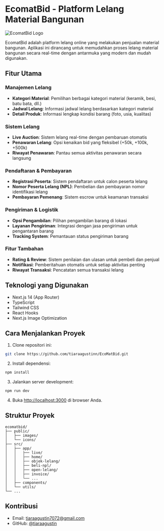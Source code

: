 # EcomatBid - Platform Lelang Material Bangunan

![EcomatBid Logo](public/logo.png)

EcomatBid adalah platform lelang online yang melakukan penjualan material bangunan. Aplikasi ini dirancang untuk memudahkan proses lelang material bangunan secara real-time dengan antarmuka yang modern dan mudah digunakan.

## Fitur Utama

### Manajemen Lelang
- **Kategori Material**: Pemilihan berbagai kategori material (keramik, besi, batu bata, dll.)
- **Jadwal Lelang**: Informasi jadwal lelang berdasarkan kategori material
- **Detail Produk**: Informasi lengkap kondisi barang (foto, usia, kualitas)

### Sistem Lelang
- **Live Auction**: Sistem lelang real-time dengan pembaruan otomatis
- **Penawaran Lelang**: Opsi kenaikan bid yang fleksibel (+50k, +100k, +500k)
- **Riwayat Penawaran**: Pantau semua aktivitas penawaran secara langsung

### Pendaftaran & Pembayaran
- **Registrasi Peserta**: Sistem pendaftaran untuk calon peserta lelang
- **Nomor Peserta Lelang (NPL)**: Pembelian dan pembayaran nomor identifikasi lelang
- **Pembayaran Pemenang**: Sistem escrow untuk keamanan transaksi

### Pengiriman & Logistik
- **Opsi Pengambilan**: Pilihan pengambilan barang di lokasi
- **Layanan Pengiriman**: Integrasi dengan jasa pengiriman untuk pengantaran barang
- **Tracking System**: Pemantauan status pengiriman barang

### Fitur Tambahan
- **Rating & Review**: Sistem penilaian dan ulasan untuk pembeli dan penjual
- **Notifikasi**: Pemberitahuan otomatis untuk setiap aktivitas penting
- **Riwayat Transaksi**: Pencatatan semua transaksi lelang

## Teknologi yang Digunakan

- Next.js 14 (App Router)
- TypeScript
- Tailwind CSS
- React Hooks
- Next.js Image Optimization

## Cara Menjalankan Proyek

1. Clone repositori ini:
```bash
git clone https://github.com/tiaraagustinn/EcoMatBid.git
```

2. Install dependensi:
```bash
npm install
```

3. Jalankan server development:
```bash
npm run dev
```

4. Buka [http://localhost:3000](http://localhost:3000) di browser Anda.

## Struktur Proyek

```
ecomatbid/
├── public/
│   ├── images/
│   └── icons/
├── src/
│   ├── app/
│   │   ├── live/
│   │   ├── home/
│   │   ├── objek-lelang/
│   │   ├── beli-npl/
│   │   ├── open-lelang/
│   │   ├── invoice/
│   │   └── ...
│   ├── components/
│   └── utils/
└── ...
```

## Kontribusi
- Email: tiaraagustin7072@gmail.com
- GitHub: [@tiaraagustin](https://github.com/tiaraagustinn)


